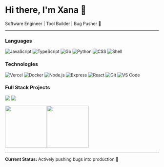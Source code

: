 # Hi there, I'm Xana 👋

Software Engineer | Tool Builder | Bug Pusher 🐛

---

### Languages

![JavaScript](https://img.shields.io/badge/-JavaScript-000?&logo=JavaScript)
![TypeScript](https://img.shields.io/badge/-TypeScript-000?&logo=TypeScript)
![Go](https://img.shields.io/badge/-Go-000?&logo=Go)
![Python](https://img.shields.io/badge/-Python-000?&logo=Python)
![CSS](https://img.shields.io/badge/-CSS-000?&logo=CSS3)
![Shell](https://img.shields.io/badge/-Shell-000?&logo=GNU-Bash)

### Technologies

![Vercel](https://img.shields.io/badge/-Vercel-000?&logo=Vercel)
![Docker](https://img.shields.io/badge/-Docker-000?&logo=Docker)
![Node.js](https://img.shields.io/badge/-Node.js-000?&logo=node.js)
![Express](https://img.shields.io/badge/-Express-000?&logo=Express)
![React](https://img.shields.io/badge/-React-000?&logo=React)
![Git](https://img.shields.io/badge/-Git-000?&logo=Git)
![VS Code](https://img.shields.io/badge/-VS%20Code-000?&logo=Visual-Studio-Code)

### Full Stack Projects

[![](https://img.shields.io/badge/-📱%20GSMPanel-000)](https://discord.gg/NprC4gjGbv)
[![](https://img.shields.io/badge/-🌐%20TailsHost-000)](https://tailshost.com)


<img height="137px" src="https://github-readme-stats.vercel.app/api?username=XanaOG&hide_title=true&hide_border=true&show_icons=true&line_height=21&text_color=000&icon_color=000&bg_color=0,ea6161,ffc64d,fffc4d,52fa5a&theme=graywhite" /><!-- wi*quL3fcV --><img height="137px" src="https://github-readme-stats.vercel.app/api/top-langs/?username=XanaOG&hide=html&hide_title=true&hide_border=true&layout=compact&langs_count=6&text_color=000&icon_color=fff&bg_color=0,52fa5a,4dfcff,c64dff&theme=graywhite" />

---

**Current Status:** Actively pushing bugs into production 🐛
